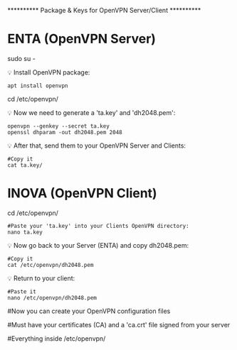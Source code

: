 **********  Package & Keys for OpenVPN Server/Client  **********

# ENTA  (OpenVPN Server)

sudo su -

💡  Install OpenVPN package:
 
    apt install openvpn

cd /etc/openvpn/

💡  Now we need to generate a 'ta.key' and 'dh2048.pem':

    openvpn --genkey --secret ta.key
    openssl dhparam -out dh2048.pem 2048
 
💡  After that, send them to your OpenVPN Server and Clients:
    
    #Copy it
    cat ta.key/
  
# INOVA  (OpenVPN Client)

cd /etc/openvpn/
    
    #Paste your 'ta.key' into your Clients OpenVPN directory:
    nano ta.key

💡  Now go back to your Server (ENTA) and copy dh2048.pem:

    #Copy it
    cat /etc/openvpn/dh2048.pem

💡  Return to your client:

    #Paste it
    nano /etc/openvpn/dh2048.pem
    
#Now you can create your OpenVPN configuration files

#Must have your certificates (CA) and a 'ca.crt' file signed from your server

#Everything inside /etc/openvpn/
